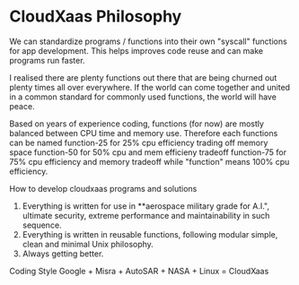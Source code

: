 # CloudXaas Philosophy
We can standardize programs / functions into their own "syscall" functions for app development.
This helps improves code reuse and can make programs run faster.

I realised there are plenty functions out there that are being churned out plenty times all over everywhere.
If the world can come together and united in a common standard for commonly used functions, the world will have peace.

Based on years of experience coding, functions (for now) are mostly balanced between CPU time and memory use.
Therefore each functions can be named function-25 for 25% cpu efficiency trading off memory space
function-50 for 50% cpu and mem efficieny tradeoff function-75 for 75% cpu efficiency and memory tradeoff while "function" means 100% cpu efficiency.

How to develop cloudxaas programs and solutions

1. Everything is written for use in **aerospace military grade for A.I.", 
   ultimate security, extreme performance and maintainability in such sequence. 
2. Everything is written in reusable functions, following modular simple, clean 
   and minimal Unix philosophy.
3. Always getting better.

Coding Style
Google + Misra + AutoSAR + NASA + Linux = CloudXaas
